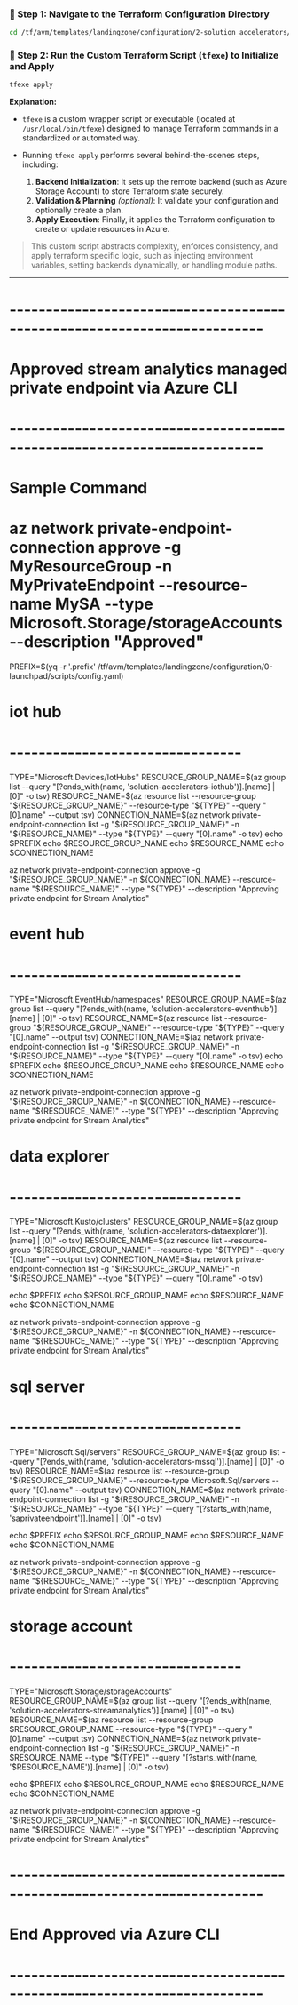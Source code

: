 ### 🔹 Step 1: Navigate to the Terraform Configuration Directory

```bash
cd /tf/avm/templates/landingzone/configuration/2-solution_accelerators/project/stream_analytics
```
### 🔹 Step 2: Run the Custom Terraform Script (`tfexe`) to Initialize and Apply

```bash
tfexe apply
```

**Explanation:**

* `tfexe` is a custom wrapper script or executable (located at `/usr/local/bin/tfexe`) designed to manage Terraform commands in a standardized or automated way.
* Running `tfexe apply` performs several behind-the-scenes steps, including:

  1. **Backend Initialization**: It sets up the remote backend (such as Azure Storage Account) to store Terraform state securely.
  2. **Validation & Planning** *(optional)*: It validate your configuration and optionally create a plan.
  3. **Apply Execution**: Finally, it applies the Terraform configuration to create or update resources in Azure.

> This custom script abstracts complexity, enforces consistency, and apply terraform specific logic, such as injecting environment variables, setting backends dynamically, or handling module paths.

---






# -------------------------------------------------------------------------
# Approved stream analytics managed private endpoint via Azure CLI
# -------------------------------------------------------------------------

<!-- az network private-endpoint-connection approve -g "${RESOURCE_GROUP_NAME}" -n ${CONNECTION_NAME}  --resource-name "${RESOURCE_NAME}" --type "${TYPE}" --description "Approving private endpoint for Stream Analytics" -->

# Sample Command
# az network private-endpoint-connection approve -g MyResourceGroup -n MyPrivateEndpoint --resource-name MySA --type Microsoft.Storage/storageAccounts --description "Approved"

PREFIX=$(yq  -r '.prefix' /tf/avm/templates/landingzone/configuration/0-launchpad/scripts/config.yaml)

# iot hub
# --------------------------------

TYPE="Microsoft.Devices/IotHubs"
RESOURCE_GROUP_NAME=$(az group list --query "[?ends_with(name, 'solution-accelerators-iothub')].[name] | [0]"   -o tsv)
RESOURCE_NAME=$(az resource list   --resource-group  "${RESOURCE_GROUP_NAME}"   --resource-type "${TYPE}"  --query "[0].name"   --output tsv)
CONNECTION_NAME=$(az network private-endpoint-connection list -g "${RESOURCE_GROUP_NAME}" -n "${RESOURCE_NAME}" --type "${TYPE}" --query "[0].name" -o tsv)
echo $PREFIX
echo $RESOURCE_GROUP_NAME
echo $RESOURCE_NAME
echo $CONNECTION_NAME

az network private-endpoint-connection approve -g "${RESOURCE_GROUP_NAME}" -n ${CONNECTION_NAME}  --resource-name "${RESOURCE_NAME}" --type "${TYPE}" --description "Approving private endpoint for Stream Analytics"


# event hub
# --------------------------------

TYPE="Microsoft.EventHub/namespaces"
RESOURCE_GROUP_NAME=$(az group list --query "[?ends_with(name, 'solution-accelerators-eventhub')].[name] | [0]"   -o tsv)
RESOURCE_NAME=$(az resource list   --resource-group  "${RESOURCE_GROUP_NAME}"   --resource-type "${TYPE}"   --query "[0].name"   --output tsv)
CONNECTION_NAME=$(az network private-endpoint-connection list -g "${RESOURCE_GROUP_NAME}" -n "${RESOURCE_NAME}" --type "${TYPE}" --query "[0].name" -o tsv)
echo $PREFIX
echo $RESOURCE_GROUP_NAME
echo $RESOURCE_NAME
echo $CONNECTION_NAME

az network private-endpoint-connection approve -g "${RESOURCE_GROUP_NAME}" -n ${CONNECTION_NAME}  --resource-name "${RESOURCE_NAME}" --type "${TYPE}" --description "Approving private endpoint for Stream Analytics"


# data explorer
# --------------------------------

TYPE="Microsoft.Kusto/clusters"
RESOURCE_GROUP_NAME=$(az group list --query "[?ends_with(name, 'solution-accelerators-dataexplorer')].[name] | [0]"   -o tsv)
RESOURCE_NAME=$(az resource list   --resource-group  "${RESOURCE_GROUP_NAME}"   --resource-type "${TYPE}"   --query "[0].name"   --output tsv)
CONNECTION_NAME=$(az network private-endpoint-connection list -g "${RESOURCE_GROUP_NAME}" -n "${RESOURCE_NAME}" --type "${TYPE}" --query "[0].name" -o tsv)

echo $PREFIX
echo $RESOURCE_GROUP_NAME
echo $RESOURCE_NAME
echo $CONNECTION_NAME

az network private-endpoint-connection approve -g "${RESOURCE_GROUP_NAME}" -n ${CONNECTION_NAME}  --resource-name "${RESOURCE_NAME}" --type "${TYPE}" --description "Approving private endpoint for Stream Analytics"



# sql server
# --------------------------------

TYPE="Microsoft.Sql/servers"
RESOURCE_GROUP_NAME=$(az group list --query "[?ends_with(name, 'solution-accelerators-mssql')].[name] | [0]"   -o tsv)
RESOURCE_NAME=$(az resource list   --resource-group  "${RESOURCE_GROUP_NAME}"   --resource-type Microsoft.Sql/servers   --query "[0].name"   --output tsv)
CONNECTION_NAME=$(az network private-endpoint-connection list   -g "${RESOURCE_GROUP_NAME}"   -n "${RESOURCE_NAME}"   --type  "${TYPE}"    --query "[?starts_with(name, 'saprivateendpoint')].[name] | [0]"   -o tsv)

echo $PREFIX
echo $RESOURCE_GROUP_NAME
echo $RESOURCE_NAME
echo $CONNECTION_NAME

az network private-endpoint-connection approve -g "${RESOURCE_GROUP_NAME}" -n ${CONNECTION_NAME}  --resource-name "${RESOURCE_NAME}" --type "${TYPE}" --description "Approving private endpoint for Stream Analytics"


# storage account
# --------------------------------

TYPE="Microsoft.Storage/storageAccounts"
RESOURCE_GROUP_NAME=$(az group list --query "[?ends_with(name, 'solution-accelerators-streamanalytics')].[name] | [0]"   -o tsv)
RESOURCE_NAME=$(az resource list  --resource-group $RESOURCE_GROUP_NAME  --resource-type "${TYPE}"  --query "[0].name"  --output tsv)
CONNECTION_NAME=$(az network private-endpoint-connection list -g "${RESOURCE_GROUP_NAME}" -n $RESOURCE_NAME --type "${TYPE}"  --query "[?starts_with(name, '$RESOURCE_NAME')].[name] | [0]" -o tsv)

echo $PREFIX
echo $RESOURCE_GROUP_NAME
echo $RESOURCE_NAME
echo $CONNECTION_NAME

az network private-endpoint-connection approve -g "${RESOURCE_GROUP_NAME}" -n ${CONNECTION_NAME}  --resource-name "${RESOURCE_NAME}" --type "${TYPE}" --description "Approving private endpoint for Stream Analytics"

# -------------------------------------------------------------------------
# End Approved via Azure CLI
# -------------------------------------------------------------------------
